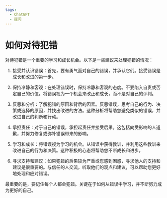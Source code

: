 ```yaml
---
tags:
  - ChatGPT
  - 提问
---
```


# 如何对待犯错

对待犯错是一个重要的学习和成长机会。以下是一些建议来处理犯错的情况：

1. 接受并认识错误：首先，要有勇气面对自己的错误，并承认它们。接受错误是成长和改进的第一步。

2. 保持冷静和客观：在处理错误时，保持冷静和客观的态度。不要陷入自责或否定自己的价值。将错误视为一个机会来改正和成长，而不是对自己的评判。

3. 反思和分析：了解犯错的原因和背后的因素。反思错误，思考自己的行为、决策或选择的原因，并找出改进的方法。这种分析将帮助您避免类似的错误，并改进自己的判断和行动。

4. 承担责任：对于自己的错误，承担起责任并接受后果。这包括向受影响的人道歉，并努力修复或弥补错误带来的影响。

5. 学习和成长：将错误视为学习的机会。从错误中获得教训，并利用这些教训来改进自己的行为和决策。这种积极的心态将帮助您不断成长和进步。

6. 寻求支持和建议：如果犯错的后果较为严重或您感到困惑，寻求他人的支持和建议是很重要的。与信任的人交流，听取他们的观点和建议，可以帮助您更好地处理和应对错误。

最重要的是，要记住每个人都会犯错。关键在于如何从错误中学习，并不断努力成为更好的自己。